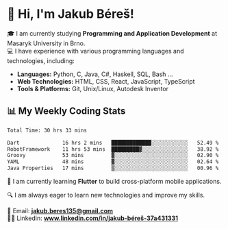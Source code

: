 # 👋 Hi, I'm Jakub Béreš!

🎓 I am currently studying **Programming and Application Development** at Masaryk University in Brno.  
💻 I have experience with various programming languages and technologies, including:  
   - **Languages:** Python, C, Java, C#, Haskell, SQL, Bash ...  
   - **Web Technologies:** HTML, CSS, React, JavaScript, TypeScript  
   - **Tools & Platforms:** Git, Unix/Linux, Autodesk Inventor

## 📊 My Weekly Coding Stats
<!--START_SECTION:waka-->

```txt
Total Time: 30 hrs 33 mins

Dart              16 hrs 2 mins   █████████████░░░░░░░░░░░░   52.49 %
RobotFramework    11 hrs 53 mins  █████████▓░░░░░░░░░░░░░░░   38.92 %
Groovy            53 mins         ▓░░░░░░░░░░░░░░░░░░░░░░░░   02.90 %
YAML              48 mins         ▓░░░░░░░░░░░░░░░░░░░░░░░░   02.64 %
Java Properties   17 mins         ▒░░░░░░░░░░░░░░░░░░░░░░░░   00.96 %
```

<!--END_SECTION:waka-->

🚀 I am currently learning **Flutter** to build cross-platform mobile applications.  

🔍 I am always eager to learn new technologies and improve my skills.  

📩 Email:        **jakub.beres135@gmail.com**  
🧑‍💻 Linkedin:     **www.linkedin.com/in/jakub-béreš-37a431331**


